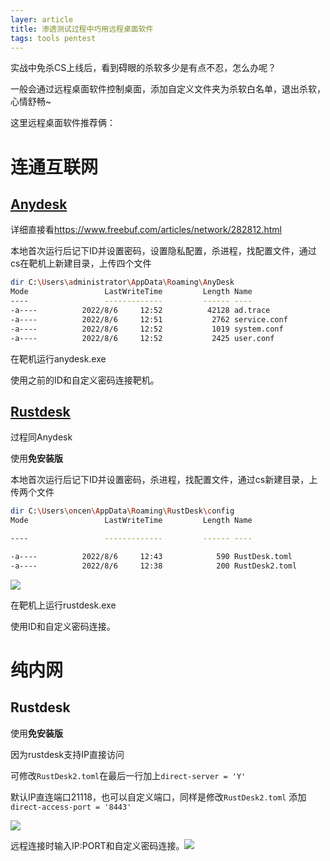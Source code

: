 ```yaml
---
layer: article
title: 渗透测试过程中巧用远程桌面软件
tags: tools pentest
---
```


实战中免杀CS上线后，看到碍眼的杀软多少是有点不忍，怎么办呢？

一般会通过远程桌面软件控制桌面，添加自定义文件夹为杀软白名单，退出杀软，心情舒畅~

这里远程桌面软件推荐俩：

# 连通互联网

## [Anydesk](https://anydesk.com/)

详细直接看<https://www.freebuf.com/articles/network/282812.html>

本地首次运行后记下ID并设置密码，设置隐私配置，杀进程，找配置文件，通过cs在靶机上新建目录，上传四个文件

```bash
dir C:\Users\administrator\AppData\Roaming\AnyDesk
Mode                 LastWriteTime         Length Name
----                 -------------         ------ ----
-a----          2022/8/6     12:52          42128 ad.trace
-a----          2022/8/6     12:51           2762 service.conf
-a----          2022/8/6     12:52           1019 system.conf
-a----          2022/8/6     12:52           2425 user.conf
```

在靶机运行anydesk.exe

使用之前的ID和自定义密码连接靶机。

## [Rustdesk](https://rustdesk.com/)

过程同Anydesk

使用**免安装版**

本地首次运行后记下ID并设置密码，杀进程，找配置文件，通过cs新建目录，上传两个文件

```bash
dir C:\Users\oncen\AppData\Roaming\RustDesk\config
Mode                 LastWriteTime         Length Name

----                 -------------         ------ ----

-a----          2022/8/6     12:43            590 RustDesk.toml
-a----          2022/8/6     12:38            200 RustDesk2.toml
```

![](https://static.iihack.com/2022/8/6/1.png)

在靶机上运行rustdesk.exe

使用ID和自定义密码连接。

# 纯内网

## Rustdesk

使用**免安装版**

因为rustdesk支持IP直接访问

可修改`RustDesk2.toml`在最后一行加上`direct-server = 'Y'`

默认IP直连端口21118，也可以自定义端口，同样是修改`RustDesk2.toml` 添加`direct-access-port = '8443'`

![](https://static.iihack.com/2022/8/6/2.png)

远程连接时输入IP:PORT和自定义密码连接。![](https://static.iihack.com/2022/8/6/3.png)
